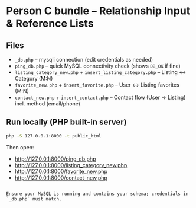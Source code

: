# Person C bundle – Relationship Input & Reference Lists

## Files
- `_db.php` – mysqli connection (edit credentials as needed)
- `ping_db.php` – quick MySQL connectivity check (shows `DB_OK` if fine)
- `listing_category_new.php` + `insert_listing_category.php` – Listing ↔ Category (M:N)
- `favorite_new.php` + `insert_favorite.php` – User ↔ Listing favorites (M:N)
- `contact_new.php` + `insert_contact.php` – Contact flow (User → Listing) incl. method (email/phone)

## Run locally (PHP built-in server)
```bash
php -S 127.0.0.1:8000 -t public_html
```
Then open:
- http://127.0.0.1:8000/ping_db.php
- http://127.0.0.1:8000/listing_category_new.php
- http://127.0.0.1:8000/favorite_new.php
- http://127.0.0.1:8000/contact_new.php
```

Ensure your MySQL is running and contains your schema; credentials in `_db.php` must match.
